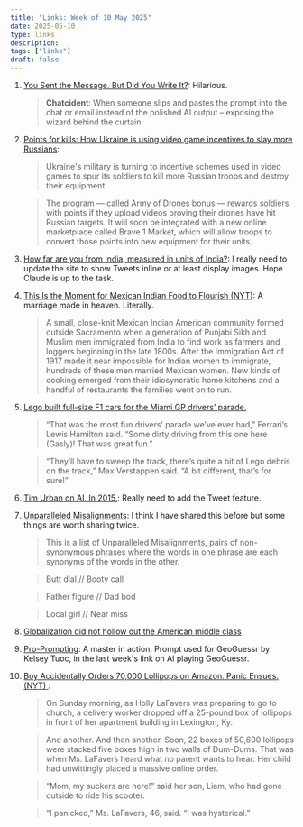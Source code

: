 ```yaml
---
title: "Links: Week of 10 May 2025"
date: 2025-05-10
type: links
description:
tags: ["links"]
draft: false
---
```


1. [You Sent the Message. But Did You Write It?](https://davidduncan.substack.com/p/you-sent-the-message-but-did-you?triedRedirect=true): Hilarious.

    >  **Chatcident**: When someone slips and pastes the prompt into the chat or email instead of the polished AI output – exposing the wizard behind the curtain.

2. [Points for kills: How Ukraine is using video game incentives to slay more Russians](https://www.politico.eu/article/ukraines-army-have-video-game-like-digital-weapons-store-deadly-realistic/): 
    > Ukraine's military is turning to incentive schemes used in video games to spur its soldiers to kill more Russian troops and destroy their equipment.

    > The program — called Army of Drones bonus — rewards soldiers with points if they upload videos proving their drones have hit Russian targets. It will soon be integrated with a new online marketplace called Brave 1 Market, which will allow troops to convert those points into new equipment for their units.

3. [How far are you from India, measured in units of India?](https://x.com/TerribleMaps/status/1914641635566067808): I really need to update the site to show Tweets inline or at least display images. Hope Claude is up to the task. 

4. [This Is the Moment for Mexican Indian Food to Flourish (NYT)](https://www.nytimes.com/2025/05/02/dining/mexican-indian-food-fusion.html): A marriage made in heaven. Literally. 

    > A small, close-knit Mexican Indian American community formed outside Sacramento when a generation of Punjabi Sikh and Muslim men immigrated from India to find work as farmers and loggers beginning in the late 1800s. After the Immigration Act of 1917 made it near impossible for Indian women to immigrate, hundreds of these men married Mexican women. New kinds of cooking emerged from their idiosyncratic home kitchens and a handful of restaurants the families went on to run.

5. [Lego built full-size F1 cars for the Miami GP drivers’ parade.](https://www.nytimes.com/athletic/6331840/2025/05/04/f1-miami-gp-lego-car-driver-parade/)
    > “That was the most fun drivers’ parade we’ve ever had,” Ferrari’s Lewis Hamilton said. “Some dirty driving from this one here (Gasly)! That was great fun.”

    >“They’ll have to sweep the track, there’s quite a bit of Lego debris on the track,” Max Verstappen said. “A bit different, that’s for sure!”

6. [Tim Urban on AI. In 2015.](https://x.com/waitbutwhy/status/1919870578502021257): Really need to add the Tweet feature. 

7. [Unparalleled Misalignments](https://rickiheicklen.com/unparalleled-misalignments.html): I think I have shared this before but some things are worth sharing twice. 
    > This is a list of Unparalleled Misalignments, pairs of non-synonymous phrases where the words in one phrase are each synonyms of the words in the other.

    > Butt dial // Booty call

    > Father figure // Dad bod
    
    > Local girl // Near miss

8. [Globalization did not hollow out the American middle class](https://www.noahpinion.blog/p/globalization-did-not-hollow-out)

9. [Pro-Prompting](https://chatgpt.com/share/68115650-c684-8013-862c-ee1c9664aeae): A master in action. Prompt used for GeoGuessr by Kelsey Tuoc, in the last week's link on AI playing GeoGuessr. 

10. [Boy Accidentally Orders 70,000 Lollipops on Amazon. Panic Ensues. (NYT)
](https://www.nytimes.com/2025/05/08/business/dum-dums-amazon-order-kentucky.html): 

    > On Sunday morning, as Holly LaFavers was preparing to go to church, a delivery worker dropped off a 25-pound box of lollipops in front of her apartment building in Lexington, Ky.

    >And another. And then another. Soon, 22 boxes of 50,600 lollipops were stacked five boxes high in two walls of Dum-Dums. That was when Ms. LaFavers heard what no parent wants to hear: Her child had unwittingly placed a massive online order.

    >“Mom, my suckers are here!” said her son, Liam, who had gone outside to ride his scooter.

    >“I panicked,” Ms. LaFavers, 46, said. “I was hysterical.”